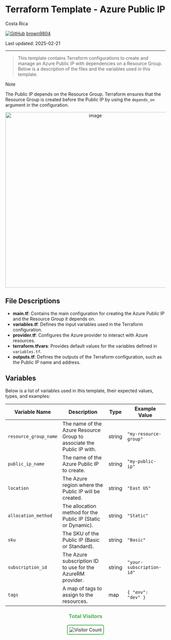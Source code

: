 # Terraform Template - Azure Public IP

Costa Rica

[![GitHub](https://img.shields.io/badge/--181717?logo=github&logoColor=ffffff)](https://github.com/)
[brown9804](https://github.com/brown9804)

Last updated: 2025-02-21

------------------------------------------

> This template contains Terraform configurations to create and manage an Azure Public IP with dependencies on a Resource Group. Below is a description of the files and the variables used in this template.

> [!NOTE]
> The Public IP depends on the Resource Group. Terraform ensures that the Resource Group is created before the Public IP by using the `depends_on` argument in the configuration.

<p align="center">
    <img width="550" alt="image" src="https://github.com/user-attachments/assets/679faa55-7a64-436e-b97f-984f276d0bad">
</p>

## File Descriptions

- **main.tf**: Contains the main configuration for creating the Azure Public IP and the Resource Group it depends on.
- **variables.tf**: Defines the input variables used in the Terraform configuration.
- **provider.tf**: Configures the Azure provider to interact with Azure resources.
- **terraform.tfvars**: Provides default values for the variables defined in `variables.tf`.
- **outputs.tf**: Defines the outputs of the Terraform configuration, such as the Public IP name and address.

## Variables

Below is a list of variables used in this template, their expected values, types, and examples:

| Variable Name         | Description                                      | Type   | Example Value         |
|-----------------------|--------------------------------------------------|--------|-----------------------|
| `resource_group_name` | The name of the Azure Resource Group to associate the Public IP with. | string | `"my-resource-group"` |
| `public_ip_name`      | The name of the Azure Public IP to create.       | string | `"my-public-ip"`      |
| `location`            | The Azure region where the Public IP will be created. | string | `"East US"`           |
| `allocation_method`   | The allocation method for the Public IP (Static or Dynamic). | string | `"Static"`            |
| `sku`                 | The SKU of the Public IP (Basic or Standard).    | string | `"Basic"`             |
| `subscription_id`     | The Azure subscription ID to use for the AzureRM provider. | string | `"your-subscription-id"` |
| `tags`                | A map of tags to assign to the resources.        | map    | `{ "env": "dev" }`    |

<div align="center">
  <h3 style="color: #4CAF50;">Total Visitors</h3>
  <img src="https://profile-counter.glitch.me/brown9804/count.svg" alt="Visitor Count" style="border: 2px solid #4CAF50; border-radius: 5px; padding: 5px;"/>
</div>
